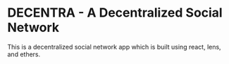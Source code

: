 # DECENTRA - A Decentralized Social Network
This is a decentralized social network app which is built using react, lens, and ethers.